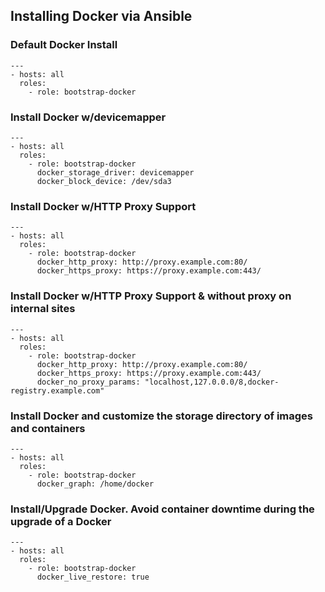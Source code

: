 ## Installing Docker via Ansible
### Default Docker Install
```
---
- hosts: all
  roles:
    - role: bootstrap-docker
```

### Install Docker w/devicemapper
```
---
- hosts: all
  roles:
    - role: bootstrap-docker
      docker_storage_driver: devicemapper
      docker_block_device: /dev/sda3
```

### Install Docker w/HTTP Proxy Support
```
---
- hosts: all
  roles:
    - role: bootstrap-docker
      docker_http_proxy: http://proxy.example.com:80/
      docker_https_proxy: https://proxy.example.com:443/
```

### Install Docker w/HTTP Proxy Support & without proxy on internal sites
```
---
- hosts: all
  roles:
    - role: bootstrap-docker
      docker_http_proxy: http://proxy.example.com:80/
      docker_https_proxy: https://proxy.example.com:443/
      docker_no_proxy_params: "localhost,127.0.0.0/8,docker-registry.example.com"
```

### Install Docker and customize the storage directory of images and containers
```
---
- hosts: all
  roles:
    - role: bootstrap-docker
      docker_graph: /home/docker
```

### Install/Upgrade Docker. Avoid container downtime during the upgrade of a Docker
```
---
- hosts: all
  roles:
    - role: bootstrap-docker
      docker_live_restore: true
```
